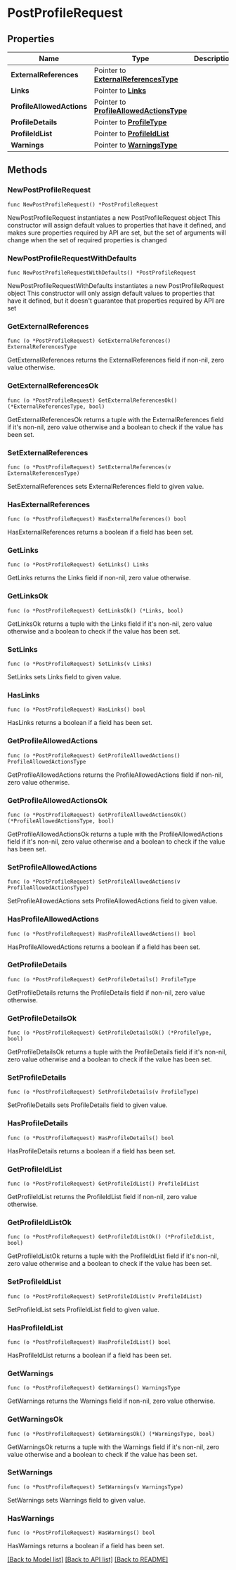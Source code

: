 # PostProfileRequest

## Properties

Name | Type | Description | Notes
------------ | ------------- | ------------- | -------------
**ExternalReferences** | Pointer to [**ExternalReferencesType**](ExternalReferencesType.md) |  | [optional] 
**Links** | Pointer to [**Links**](Links.md) |  | [optional] 
**ProfileAllowedActions** | Pointer to [**ProfileAllowedActionsType**](ProfileAllowedActionsType.md) |  | [optional] 
**ProfileDetails** | Pointer to [**ProfileType**](ProfileType.md) |  | [optional] 
**ProfileIdList** | Pointer to [**ProfileIdList**](ProfileIdList.md) |  | [optional] 
**Warnings** | Pointer to [**WarningsType**](WarningsType.md) |  | [optional] 

## Methods

### NewPostProfileRequest

`func NewPostProfileRequest() *PostProfileRequest`

NewPostProfileRequest instantiates a new PostProfileRequest object
This constructor will assign default values to properties that have it defined,
and makes sure properties required by API are set, but the set of arguments
will change when the set of required properties is changed

### NewPostProfileRequestWithDefaults

`func NewPostProfileRequestWithDefaults() *PostProfileRequest`

NewPostProfileRequestWithDefaults instantiates a new PostProfileRequest object
This constructor will only assign default values to properties that have it defined,
but it doesn't guarantee that properties required by API are set

### GetExternalReferences

`func (o *PostProfileRequest) GetExternalReferences() ExternalReferencesType`

GetExternalReferences returns the ExternalReferences field if non-nil, zero value otherwise.

### GetExternalReferencesOk

`func (o *PostProfileRequest) GetExternalReferencesOk() (*ExternalReferencesType, bool)`

GetExternalReferencesOk returns a tuple with the ExternalReferences field if it's non-nil, zero value otherwise
and a boolean to check if the value has been set.

### SetExternalReferences

`func (o *PostProfileRequest) SetExternalReferences(v ExternalReferencesType)`

SetExternalReferences sets ExternalReferences field to given value.

### HasExternalReferences

`func (o *PostProfileRequest) HasExternalReferences() bool`

HasExternalReferences returns a boolean if a field has been set.

### GetLinks

`func (o *PostProfileRequest) GetLinks() Links`

GetLinks returns the Links field if non-nil, zero value otherwise.

### GetLinksOk

`func (o *PostProfileRequest) GetLinksOk() (*Links, bool)`

GetLinksOk returns a tuple with the Links field if it's non-nil, zero value otherwise
and a boolean to check if the value has been set.

### SetLinks

`func (o *PostProfileRequest) SetLinks(v Links)`

SetLinks sets Links field to given value.

### HasLinks

`func (o *PostProfileRequest) HasLinks() bool`

HasLinks returns a boolean if a field has been set.

### GetProfileAllowedActions

`func (o *PostProfileRequest) GetProfileAllowedActions() ProfileAllowedActionsType`

GetProfileAllowedActions returns the ProfileAllowedActions field if non-nil, zero value otherwise.

### GetProfileAllowedActionsOk

`func (o *PostProfileRequest) GetProfileAllowedActionsOk() (*ProfileAllowedActionsType, bool)`

GetProfileAllowedActionsOk returns a tuple with the ProfileAllowedActions field if it's non-nil, zero value otherwise
and a boolean to check if the value has been set.

### SetProfileAllowedActions

`func (o *PostProfileRequest) SetProfileAllowedActions(v ProfileAllowedActionsType)`

SetProfileAllowedActions sets ProfileAllowedActions field to given value.

### HasProfileAllowedActions

`func (o *PostProfileRequest) HasProfileAllowedActions() bool`

HasProfileAllowedActions returns a boolean if a field has been set.

### GetProfileDetails

`func (o *PostProfileRequest) GetProfileDetails() ProfileType`

GetProfileDetails returns the ProfileDetails field if non-nil, zero value otherwise.

### GetProfileDetailsOk

`func (o *PostProfileRequest) GetProfileDetailsOk() (*ProfileType, bool)`

GetProfileDetailsOk returns a tuple with the ProfileDetails field if it's non-nil, zero value otherwise
and a boolean to check if the value has been set.

### SetProfileDetails

`func (o *PostProfileRequest) SetProfileDetails(v ProfileType)`

SetProfileDetails sets ProfileDetails field to given value.

### HasProfileDetails

`func (o *PostProfileRequest) HasProfileDetails() bool`

HasProfileDetails returns a boolean if a field has been set.

### GetProfileIdList

`func (o *PostProfileRequest) GetProfileIdList() ProfileIdList`

GetProfileIdList returns the ProfileIdList field if non-nil, zero value otherwise.

### GetProfileIdListOk

`func (o *PostProfileRequest) GetProfileIdListOk() (*ProfileIdList, bool)`

GetProfileIdListOk returns a tuple with the ProfileIdList field if it's non-nil, zero value otherwise
and a boolean to check if the value has been set.

### SetProfileIdList

`func (o *PostProfileRequest) SetProfileIdList(v ProfileIdList)`

SetProfileIdList sets ProfileIdList field to given value.

### HasProfileIdList

`func (o *PostProfileRequest) HasProfileIdList() bool`

HasProfileIdList returns a boolean if a field has been set.

### GetWarnings

`func (o *PostProfileRequest) GetWarnings() WarningsType`

GetWarnings returns the Warnings field if non-nil, zero value otherwise.

### GetWarningsOk

`func (o *PostProfileRequest) GetWarningsOk() (*WarningsType, bool)`

GetWarningsOk returns a tuple with the Warnings field if it's non-nil, zero value otherwise
and a boolean to check if the value has been set.

### SetWarnings

`func (o *PostProfileRequest) SetWarnings(v WarningsType)`

SetWarnings sets Warnings field to given value.

### HasWarnings

`func (o *PostProfileRequest) HasWarnings() bool`

HasWarnings returns a boolean if a field has been set.


[[Back to Model list]](../README.md#documentation-for-models) [[Back to API list]](../README.md#documentation-for-api-endpoints) [[Back to README]](../README.md)


